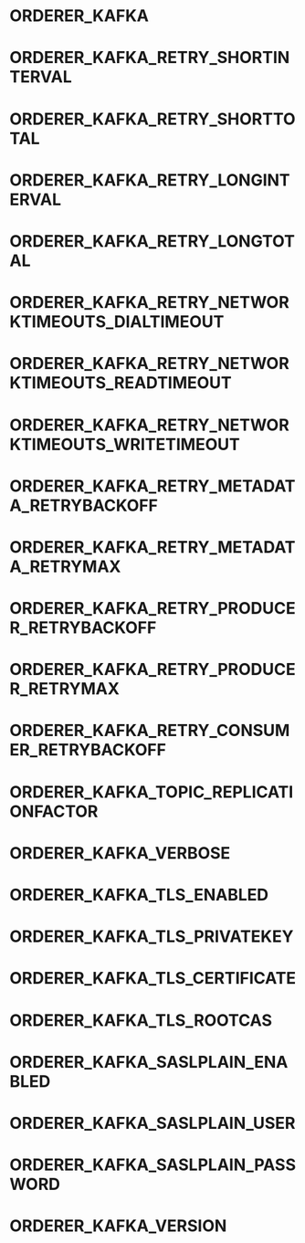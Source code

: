# ORDERER_KAFKA
# ORDERER_KAFKA_RETRY_SHORTINTERVAL
# ORDERER_KAFKA_RETRY_SHORTTOTAL
# ORDERER_KAFKA_RETRY_LONGINTERVAL
# ORDERER_KAFKA_RETRY_LONGTOTAL
# ORDERER_KAFKA_RETRY_NETWORKTIMEOUTS_DIALTIMEOUT
# ORDERER_KAFKA_RETRY_NETWORKTIMEOUTS_READTIMEOUT
# ORDERER_KAFKA_RETRY_NETWORKTIMEOUTS_WRITETIMEOUT
# ORDERER_KAFKA_RETRY_METADATA_RETRYBACKOFF
# ORDERER_KAFKA_RETRY_METADATA_RETRYMAX
# ORDERER_KAFKA_RETRY_PRODUCER_RETRYBACKOFF
# ORDERER_KAFKA_RETRY_PRODUCER_RETRYMAX
# ORDERER_KAFKA_RETRY_CONSUMER_RETRYBACKOFF
# ORDERER_KAFKA_TOPIC_REPLICATIONFACTOR
# ORDERER_KAFKA_VERBOSE
# ORDERER_KAFKA_TLS_ENABLED
# ORDERER_KAFKA_TLS_PRIVATEKEY
# ORDERER_KAFKA_TLS_CERTIFICATE
# ORDERER_KAFKA_TLS_ROOTCAS
# ORDERER_KAFKA_SASLPLAIN_ENABLED
# ORDERER_KAFKA_SASLPLAIN_USER
# ORDERER_KAFKA_SASLPLAIN_PASSWORD
# ORDERER_KAFKA_VERSION